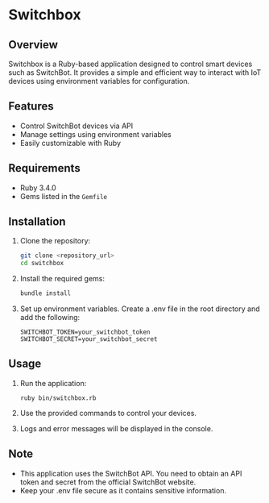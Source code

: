 # Switchbox

## Overview

Switchbox is a Ruby-based application designed to control smart devices such as SwitchBot. It provides a simple and efficient way to interact with IoT devices using environment variables for configuration.

## Features

- Control SwitchBot devices via API
- Manage settings using environment variables
- Easily customizable with Ruby

## Requirements

- Ruby 3.4.0
- Gems listed in the `Gemfile`

## Installation

1. Clone the repository:

   ```bash
   git clone <repository_url>
   cd switchbox
   ```

2. Install the required gems:

   ```bash
   bundle install
   ```

3. Set up environment variables. Create a .env file in the root directory and add the following:

   ```
   SWITCHBOT_TOKEN=your_switchbot_token
   SWITCHBOT_SECRET=your_switchbot_secret
   ```

## Usage

1. Run the application:

   ```
   ruby bin/switchbox.rb
   ```

2. Use the provided commands to control your devices.
3. Logs and error messages will be displayed in the console.

## Note

- This application uses the SwitchBot API. You need to obtain an API token and secret from the official SwitchBot website.
- Keep your .env file secure as it contains sensitive information.

